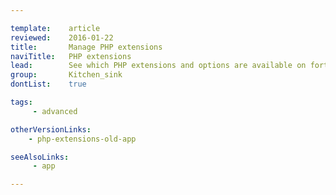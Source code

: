 ```yaml
---

template:    article
reviewed:    2016-01-22
title:       Manage PHP extensions
naviTitle:   PHP extensions
lead:        See which PHP extensions and options are available on fortrabbit.
group:       Kitchen_sink
dontList:    true

tags:
     - advanced

otherVersionLinks:
    - php-extensions-old-app

seeAlsoLinks:
     - app

---
```



<!--
    TODO:

    * phpinfo iframe PHP 5.6
    * phpinfo iframe PHP 7.0
-->
